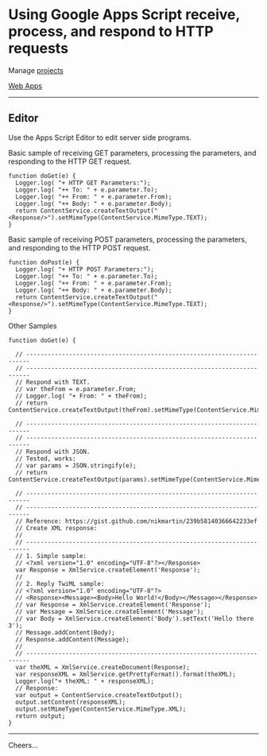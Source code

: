 # Using Google Apps Script receive, process, and respond to HTTP requests

Manage [projects](https://script.google.com/home)

[Web Apps](https://developers.google.com/apps-script/guides/web)

--------------------------------------------------------------------------------
## Editor

Use the Apps Script Editor to edit server side programs.

Basic sample of receiving GET parameters, processing the parameters, and responding to the HTTP GET request.
````
function doGet(e) {
  Logger.log( "+ HTTP GET Parameters:");
  Logger.log( "++ To: " + e.parameter.To);
  Logger.log( "++ From: " + e.parameter.From);
  Logger.log( "++ Body: " + e.parameter.Body);
  return ContentService.createTextOutput("<Response/>").setMimeType(ContentService.MimeType.TEXT);
}
````

Basic sample of receiving POST parameters, processing the parameters, and responding to the HTTP POST request.
````
function doPost(e) {
  Logger.log( "+ HTTP POST Parameters:");
  Logger.log( "++ To: " + e.parameter.To);
  Logger.log( "++ From: " + e.parameter.From);
  Logger.log( "++ Body: " + e.parameter.Body);
  return ContentService.createTextOutput("<Response/>").setMimeType(ContentService.MimeType.TEXT);
}
````

Other Samples
````
function doGet(e) {

  // -----------------------------------------------------------------------
  // -----------------------------------------------------------------------
  // Respond with TEXT.
  // var theFrom = e.parameter.From;
  // Logger.log( "+ From: " + theFrom);
  // return ContentService.createTextOutput(theFrom).setMimeType(ContentService.MimeType.TEXT);

  // -----------------------------------------------------------------------
  // -----------------------------------------------------------------------
  // Respond with JSON.
  // Tested, works:
  // var params = JSON.stringify(e);
  // return ContentService.createTextOutput(params).setMimeType(ContentService.MimeType.JSON);

  // -----------------------------------------------------------------------
  // -----------------------------------------------------------------------
  // Reference: https://gist.github.com/nikmartin/239b58140366642233ef
  // Create XML response:
  //
  // -----------------------------------------------------------------------
  // 1. Simple sample:
  // <?xml version="1.0" encoding="UTF-8"?></Response>
  var Response = XmlService.createElement('Response');
  //
  // 2. Reply TwiML sample:
  // <?xml version="1.0" encoding="UTF-8"?>
  // <Response><Message><Body>Hello World!</Body></Message></Response>
  // var Response = XmlService.createElement('Response');
  // var Message = XmlService.createElement('Message');
  // var Body = XmlService.createElement('Body').setText('Hello there 3');
  // Message.addContent(Body);
  // Response.addContent(Message);
  //
  // -----------------------------------------------------------------------
  var theXML = XmlService.createDocument(Response);
  var responseXML = XmlService.getPrettyFormat().format(theXML);
  Logger.log("+ theXML: " + responseXML);
  // Response:
  var output = ContentService.createTextOutput();
  output.setContent(responseXML);
  output.setMimeType(ContentService.MimeType.XML);
  return output;
}
````

--------------------------------------------------------------------------------

Cheers...
